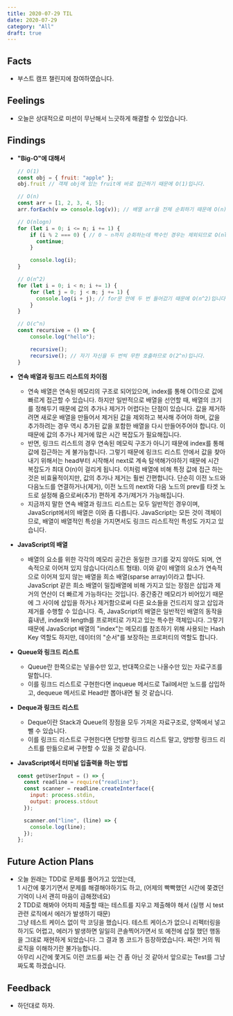 ```yaml
---
title: 2020-07-29 TIL
date: 2020-07-29
category: "All"
draft: true
---
```


## Facts

- 부스트 캠프 챌린지에 참여하였습니다.

## Feelings

- 오늘은 상대적으로 미션이 무난해서 느긋하게 해결할 수 있었습니다.

## Findings

- **"Big-O"에 대해서**
  
  ```javascript
  // O(1)
  const obj = { fruit: "apple" };
  obj.fruit // 객체 obj에 있는 fruit에 바로 접근하기 때문에 O(1)입니다.

  // O(n)
  const arr = [1, 2, 3, 4, 5];
  arr.forEach(v => console.log(v)); // 배열 arr을 전체 순회하기 때문에 O(n)입니다.

  // O(nlogn)
  for (let i = 0; i <= n; i += 1) {
      if (i % 2 === 0) { // 0 ~ n까지 순회하는데 짝수인 경우는 제외되므로 O(nlogn)입니다.
        continue;
      }

      console.log(i);
  }

  // O(n^2)
  for (let i = 0; i < n; i += 1) {
      for (let j = 0; j < m; j += 1) {
        console.log(i + j); // for문 안에 두 번 들어갔기 때문에 O(n^2)입니다.
      }
  }

  // O(c^n)
  const recursive = () => {
      console.log("hello");

      recursive();
      recursive(); // 자기 자신을 두 번씩 무한 호출하므로 O(2^n)입니다.
  }
  ```

- **연속 배열과 링크드 리스트의 차이점**
  - 연속 배열은 연속된 메모리의 구조로 되어있으며, index를 통해 O(1)으로 값에 빠르게 접근할 수 있습니다. 하지만 일반적으로 배열을 선언할 때, 배열의 크기를 정해두기 때문에 값의 추가나 제거가 어렵다는 단점이 있습니다. 값을 제거하려면 새로운 배열을 만들어서 제거된 값을 제외하고 복사해 주어야 하며, 값을 추가하려는 경우 역시 추가된 값을 포함한 배열을 다시 만들어주어야 합니다. 이 때문에 값의 추가나 제거에 많은 시간 복잡도가 필요해집니다.  
  - 반면, 링크드 리스트의 경우 연속된 메모릭 구조가 아니기 때문에 index를 통해 값에 접근하는 게 불가능합니다. 그렇기 때문에 링크드 리스트 안에서 값을 찾아내기 위해서는 head부터 시작해서 next로 계속 탐색해가야하기 때문에 시간 복잡도가 최대 O(n)이 걸리게 됩니다. 이처럼 배열에 비해 특정 값에 접근 하는 것은 비효율적이지만, 값의 추가나 제거는 훨씬 간편합니다. 단순히 이전 노드와 다음노드를 연결하거나(제거), 이전 노드의 next와 다음 노드의 prev를 타겟 노드로 설정해 줌으로써(추가) 편하게 추가/제거가 가능해집니다.
  - 지금까지 말한 연속 배열과 링크드 리스트는 모두 일반적인 경우이며, JavaScript에서의 배열은 이와 좀 다릅니다. JavaScript는 모든 것이 객체이므로, 배열이 배열적인 특성을 가지면서도 링크드 리스트적인 특성도 가지고 있습니다.
- **JavaScript의 배열**
  - 배열의 요소를 위한 각각의 메모리 공간은 동일한 크기를 갖지 않아도 되며, 연속적으로 이어져 있지 않습니다(리스트 형태). 이와 같이 배열의 요소가 연속적으로 이어져 있지 않는 배열을 희소 배열(sparse array)이라고 합니다. JavaScript 같은 희소 배열이 밀집배열에 비해 가지고 있는 장점은 삽입과 제거의 연산이 더 빠르게 가능하다는 것입니다. 중간중간 메모리가 비어있기 때문에 그 사이에 삽입을 하거나 제거함으로써 다른 요소들을 건드리지 않고 삽입과 제거를 수행할 수 있습니다. 즉, JavaScript의 배열은 일반적인 배열의 동작을 흉내낸, index와 length를 프로퍼티로 가지고 있는 특수한 객체입니다. 그렇기 때문에 JavaScript 배열의 "index"는 메모리를 참조하기 위해 사용되는 Hash Key 역할도 하지만, 데이터의 "순서"를 보장하는 프로퍼티의 역할도 합니다.
- **Queue와 링크드 리스트**
  - Queue란 한쪽으로는 넣을수만 있고, 반대쪽으로는 나올수만 있는 자료구조를 말합니다.
  - 이를 링크드 리스트로 구현한다면 inqueue 메서드로 Tail에서만 노드를 삽입하고, dequeue 메서드로 Head만 뽑아내면 될 것 같습니다.
- **Deque과 링크드 리스트**
  - Deque이란 Stack과 Queue의 장점을 모두 가져온 자료구조로, 양쪽에서 넣고 뺄 수 있습니다.
  - 이를 링크드 리스트로 구현한다면 단방향 링크드 리스트 말고, 양방향 링크드 리스트를 만듦으로써 구현할 수 있을 것 같습니다.
- **JavaScript에서 터미널 입출력을 하는 방법**

  ```javascript
  const getUserInput = () => {
    const readline = require("readline");
    const scanner = readline.createInterface({
      input: process.stdin,
      output: process.stdout
    });

    scanner.on("line", (line) => {
      console.log(line);
    });
  };
  ```

## Future Action Plans

- 오늘 원래는 TDD로 문제를 풀어가고 있었는데,  
  1 시간에 쫒기기면서 문제를 해결해야하기도 하고, (어제의 빡빡했던 시간에 쫒겼던 기억이 나서 괜히 마음이 급해졌네요)  
  2 TDD로 해봐야 어차피 제출할 때는 테스트를 지우고 제출해야 해서 (실행 시 test 관련 로직에서 에러가 발생하기 때문)  
  그냥 테스트 케이스 없이 막 코딩을 했습니다. 테스트 케이스가 없으니 리펙터링을 하기도 어렵고, 에러가 발생하면 일일히 콘솔찍어가면서 또 예전에 삽질 했던 행동을 그대로 재현하게 되었습니다. 그 결과 똥 코드가 등장하였습니다. 짜잔! 거의 뭐 로직을 이해하기란 불가능합니다.  
  아무리 시간에 쫓겨도 이런 코드를 싸는 건 좀 아닌 것 같아서 앞으로는 Test를 그냥 짜도록 하겠습니다.

## Feedback

- 하던대로 하자.
